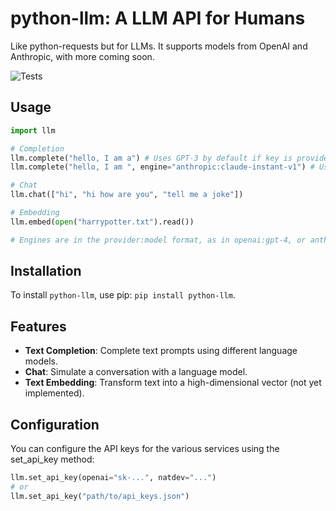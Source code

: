 # python-llm: A LLM API for Humans

Like python-requests but for LLMs. It supports models from OpenAI and Anthropic, with more coming soon.

![Tests](https://github.com/danielgross/python-llm/actions/workflows/tests.yml/badge.svg)

## Usage

```python
import llm

# Completion
llm.complete("hello, I am a") # Uses GPT-3 by default if key is provided.
llm.complete("hello, I am ", engine="anthropic:claude-instant-v1") # Uses Anthropic's model.

# Chat
llm.chat(["hi", "hi how are you", "tell me a joke"])

# Embedding 
llm.embed(open("harrypotter.txt").read())

# Engines are in the provider:model format, as in openai:gpt-4, or anthropic:claude-instant-v1.
```

## Installation

To install `python-llm`, use pip: ```pip install python-llm```.

## Features

- **Text Completion**: Complete text prompts using different language models.
- **Chat**: Simulate a conversation with a language model.
- **Text Embedding**: Transform text into a high-dimensional vector (not yet implemented).

## Configuration
You can configure the API keys for the various services using the set_api_key method:
```python
llm.set_api_key(openai="sk-...", natdev="...")
# or
llm.set_api_key("path/to/api_keys.json")
```

